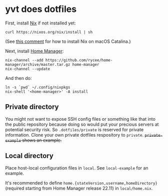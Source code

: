 yvt does dotfiles
=================

First, install [Nix](https://nixos.org/nix/) if not installed yet:

```shell
curl https://nixos.org/nix/install | sh
```

(See [this comment](https://github.com/NixOS/nix/issues/2925#issuecomment-539490866) for how to install Nix on macOS Catalina.)

Next, install [Home Manager](https://github.com/rycee/home-manager):

```shell
nix-channel --add https://github.com/rycee/home-manager/archive/master.tar.gz home-manager
nix-channel --update
```

And then do:

```shell
ln -s `pwd` ~/.config/nixpkgs
nix-shell '<home-manager>' -A install
```

Private directory
-----------------

You might not want to expose SSH config files or something like that into the public repository because doing so would put your precious servers at potential security risk. So `.dotfiles/private` is reserved for private information. Clone your own private dotfiles respository to `private`. ~~`private-example` shows an example.~~

Local directory
---------------

Place host-local configuration files in `local`. See `local-example` for an
example.

It's recommended to define `home.{stateVersion,username,homeDirectory}`
(required starting from Home Manager release 22.11) in `local/home.nix`.
